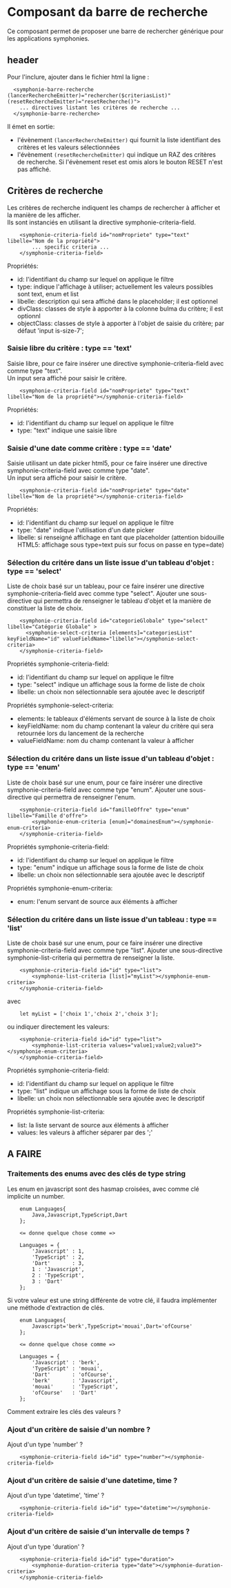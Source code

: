 # Composant da barre de recherche

Ce composant permet de proposer une barre de rechercher générique pour les applications symphonies.

## header

Pour l'inclure, ajouter dans le fichier html la ligne :
```
  <symphonie-barre-recherche (lancerRechercheEmitter)="rechercher($criteriasList)" (resetRechercheEmitter)="resetRecherche()">
    ... directives listant les critères de recherche ...
  </symphonie-barre-recherche>
```
Il émet en sortie: 
- l'évènement `(lancerRechercheEmitter)` qui fournit la liste identifiant des critères et les valeurs sélectionnées
- l'évènement `(resetRechercheEmitter)` qui indique un RAZ des critères de recherche. Si l'évènement reset est omis alors le bouton RESET n'est pas affiché.

## Critères de recherche
Les critères de recherche indiquent les champs de rechercher à afficher et la manière de les afficher. \
Ils sont instanciés en utilisant la directive symphonie-criteria-field. 

```
    <symphonie-criteria-field id="nomPropriete" type="text" libelle="Nom de la propriété">
        ... specific criteria ...
    </symphonie-criteria-field>
```

Propriétés:

- id: l'identifiant du champ sur lequel on applique le filtre
- type: indique l'affichage à utiliser; actuellement les valeurs possibles sont text, enum et list
- libelle: description qui sera affiché dans le placeholder; il est optionnel
- divClass: classes de style à apporter à la colonne bulma du critère; il est optionnl 
- objectClass: classes de style à apporter à l'objet de saisie du critère; par défaut 'input is-size-7';

### Saisie libre du critère : type == 'text'

Saisie libre, pour ce faire insérer une directive symphonie-criteria-field avec comme type "text".\
Un input sera affiché pour saisir le critère. 

```
    <symphonie-criteria-field id="nomPropriete" type="text" libelle="Nom de la propriété"></symphonie-criteria-field>
```

Propriétés:

- id:  l'identifiant du champ sur lequel on applique le filtre
- type: "text" indique une saisie libre

### Saisie d'une date comme critère : type == 'date'

Saisie utilisant un date picker html5, pour ce faire insérer une directive symphonie-criteria-field avec comme type "date".\
Un input sera affiché pour saisir le critère.   

```
    <symphonie-criteria-field id="nomPropriete" type="date" libelle="Nom de la propriété"></symphonie-criteria-field>
```

Propriétés:

- id: l'identifiant du champ sur lequel on applique le filtre
- type: "date" indique l'utilisation d'un date picker
- libelle: si renseigné affichage en tant que placeholder (attention bidouille HTML5: affichage sous type=text puis sur focus on passe en type=date)

### Sélection du critére dans un liste issue d'un tableau d'objet : type == 'select'

Liste de choix basé sur un tableau, pour ce faire insérer une directive symphonie-criteria-field avec comme type "select".
Ajouter une sous-directive qui permettra de renseigner le tableau d'objet et la manière de constituer la liste de choix.

```
    <symphonie-criteria-field id="categorieGlobale" type="select" libelle="Catégorie Globale" >
      <symphonie-select-criteria [elements]="categoriesList" keyFieldName="id" valueFieldName="libelle"></symphonie-select-criteria>
    </symphonie-criteria-field>
```

Propriétés symphonie-criteria-field:

- id: l'identifiant du champ sur lequel on applique le filtre
- type: "select" indique un affichage sous la forme de liste de choix
- libelle: un choix non sélectionnable sera ajoutée avec le descriptif  

Propriétés symphonie-select-criteria:
- elements: le tableaux d'éléments servant de source à la liste de choix
- keyFieldName: nom du champ contenant la valeur du critère qui sera retournée lors du lancement de la recherche  
- valueFieldName: nom du champ contenant la valeur à afficher

### Sélection du critére dans un liste issue d'un tableau d'objet : type == 'enum'

Liste de choix basé sur une enum, pour ce faire insérer une directive symphonie-criteria-field avec comme type "enum".
Ajouter une sous-directive qui permettra de renseigner l'enum.
```
    <symphonie-criteria-field id="familleOffre" type="enum" libelle="Famille d'offre">
        <symphonie-enum-criteria [enum]="domainesEnum"></symphonie-enum-criteria>
    </symphonie-criteria-field>
```

Propriétés symphonie-criteria-field:

- id: l'identifiant du champ sur lequel on applique le filtre
- type: "enum" indique un affichage sous la forme de liste de choix
- libelle: un choix non sélectionnable sera ajoutée avec le descriptif  

Propriétés symphonie-enum-criteria:

- enum: l'enum servant de source aux éléments à afficher 

### Sélection du critére dans un liste issue d'un tableau : type == 'list'

Liste de choix basé sur une enum, pour ce faire insérer une directive symphonie-criteria-field avec comme type "list".
Ajouter une sous-directive symphonie-list-criteria qui permettra de renseigner la liste.

```
    <symphonie-criteria-field id="id" type="list">
        <symphonie-list-criteria [list]="myList"></symphonie-enum-criteria>
    </symphonie-criteria-field>
```

avec 

```
    let myList = ['choix 1','choix 2','choix 3'];
```

ou indiquer directement les valeurs:

```
    <symphonie-criteria-field id="id" type="list">
        <symphonie-list-criteria values="value1;value2;value3"></symphonie-enum-criteria>
    </symphonie-criteria-field>
```

Propriétés symphonie-criteria-field:

- id: l'identifiant du champ sur lequel on applique le filtre
- type: "list" indique un affichage sous la forme de liste de choix
- libelle: un choix non sélectionnable sera ajoutée avec le descriptif  

Propriétés symphonie-list-criteria:

- list: la liste servant de source aux éléments à afficher 
- values: les valeurs à afficher séparer par des ';'

## A FAIRE

### Traitements des enums avec des clés de type string
 
Les enum en javascript sont des hasmap croisées, avec comme clé implicite un number. 

```
    enum Languages{
        Java,Javascript,TypeScript,Dart
    };

    <= donne quelque chose comme =>

    Languages = {
        'Javascript' : 1,
        'TypeScript' : 2,
        'Dart'       : 3,
        1 : 'Javascript',
        2 : 'TypeScript',
        3 : 'Dart'
    };
```

Si votre valeur est une string différente de votre clé, il faudra implémenter une méthode d'extraction de clés.

```
    enum Languages{
        Javascript='berk',TypeScript='mouai',Dart='ofCourse'
    };

    <= donne quelque chose comme =>

    Languages = {
        'Javascript' : 'berk',
        'TypeScript' : 'mouai',
        'Dart'       : 'ofCourse',
        'berk'       : 'Javascript',
        'mouai'      : 'TypeScript',
        'ofCourse'   : 'Dart'
    };
```
Comment extraire les clés des valeurs ?


### Ajout d'un critère de saisie d'un nombre ?

Ajout d'un type 'number'  ?

```
    <symphonie-criteria-field id="id" type="number"></symphonie-criteria-field>
```

### Ajout d'un critère de saisie d'une datetime, time ?

Ajout d'un type 'datetime', 'time' ?

```
    <symphonie-criteria-field id="id" type="datetime"></symphonie-criteria-field>
```

### Ajout d'un critère de saisie d'un intervalle de temps ?

Ajout d'un type 'duration' ?

```
    <symphonie-criteria-field id="id" type="duration">
        <symphonie-duration-criteria type="date"></symphonie-duration-criteria>
    </symphonie-criteria-field>
```
